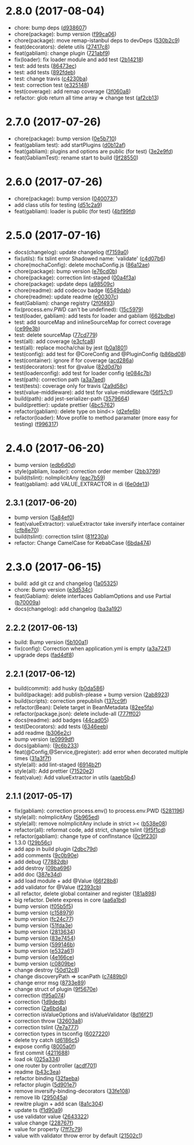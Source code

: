 <a name="2.8.0"></a>
# 2.8.0 (2017-08-04)

* chore: bump deps ([d938607](https://github.com/gabliam/core/commit/d938607))
* chore(package): bump version ([f99ca06](https://github.com/gabliam/core/commit/f99ca06))
* chore(package): move remap-istanbul deps to devDeps ([530b2c9](https://github.com/gabliam/core/commit/530b2c9))
* feat(decorators): delete utils ([27417c8](https://github.com/gabliam/core/commit/27417c8))
* feat(gabliam): change plugin ([721abf9](https://github.com/gabliam/core/commit/721abf9))
* fix(loader): fix loader module and add test ([2b14218](https://github.com/gabliam/core/commit/2b14218))
* test: add tests ([86473ec](https://github.com/gabliam/core/commit/86473ec))
* test: add tests ([892fdeb](https://github.com/gabliam/core/commit/892fdeb))
* test: change travis ([c4230ba](https://github.com/gabliam/core/commit/c4230ba))
* test: correction test ([e325148](https://github.com/gabliam/core/commit/e325148))
* test(coverage): add remap coverage ([3f060a8](https://github.com/gabliam/core/commit/3f060a8))
* refactor: glob return all time array => change test ([af2cb13](https://github.com/gabliam/core/commit/af2cb13))



<a name="2.7.0"></a>
# 2.7.0 (2017-07-26)

* chore(package): bump version ([0e5b710](https://github.com/gabliam/core/commit/0e5b710))
* feat(gabliam test): add startPlugins ([d0b12af](https://github.com/gabliam/core/commit/d0b12af))
* feat(gabliam): plugins and options are public (for test) ([3e2e9fd](https://github.com/gabliam/core/commit/3e2e9fd))
* feat(GabliamTest): rename start to build ([9f28550](https://github.com/gabliam/core/commit/9f28550))



<a name="2.6.0"></a>
# 2.6.0 (2017-07-26)

* chore(package): bump version ([0400737](https://github.com/gabliam/core/commit/0400737))
* add class utils for testing ([d51c2a9](https://github.com/gabliam/core/commit/d51c2a9))
* feat(gabliam): loader is public (for test) ([4bf99fd](https://github.com/gabliam/core/commit/4bf99fd))



<a name="2.5.0"></a>
# 2.5.0 (2017-07-16)

* docs(changelog): update changelog ([f7159a0](https://github.com/gabliam/core/commit/f7159a0))
* fix(utils): fix tslint error Shadowed name: 'validate' ([c4d07b6](https://github.com/gabliam/core/commit/c4d07b6))
* chore(mochaConfig): delete mochaConfig.js ([86a12ae](https://github.com/gabliam/core/commit/86a12ae))
* chore(package): bump version ([e76cd0b](https://github.com/gabliam/core/commit/e76cd0b))
* chore(package): correction lint-staged ([00a4f3a](https://github.com/gabliam/core/commit/00a4f3a))
* chore(package): update deps ([a98509c](https://github.com/gabliam/core/commit/a98509c))
* chore(readme): add codecov badge ([6549dab](https://github.com/gabliam/core/commit/6549dab))
* chore(readme): update readme ([e00307c](https://github.com/gabliam/core/commit/e00307c))
* feat(Gabliam): change registry ([2f0f493](https://github.com/gabliam/core/commit/2f0f493))
* fix(process.env.PWD can't be undefined): ([15c5979](https://github.com/gabliam/core/commit/15c5979))
* test(loader, gabliam): add tests for loader and gabliam ([662bdbe](https://github.com/gabliam/core/commit/662bdbe))
* test: add sourceMap and inlineSourceMap for correct coverage ([ce99e3b](https://github.com/gabliam/core/commit/ce99e3b))
* test: delete sourceMap ([77cd779](https://github.com/gabliam/core/commit/77cd779))
* test(all): add coverage ([e3cfca8](https://github.com/gabliam/core/commit/e3cfca8))
* test(all): replace mocha/chai by jest ([b0a1801](https://github.com/gabliam/core/commit/b0a1801))
* test(config): add test for @CoreConfig and @PluginConfig ([b86bd08](https://github.com/gabliam/core/commit/b86bd08))
* test(container): ignore if for coverage ([acd286a](https://github.com/gabliam/core/commit/acd286a))
* test(decorators): test for @value ([82d0d7b](https://github.com/gabliam/core/commit/82d0d7b))
* test(loaderconfig): add test for loader config ([e084c7b](https://github.com/gabliam/core/commit/e084c7b))
* test(path): correction path ([a3a7aed](https://github.com/gabliam/core/commit/a3a7aed))
* test(tests): coverage only for travis ([2a9d58c](https://github.com/gabliam/core/commit/2a9d58c))
* test(value-middleware): add test for value-middleware ([56f57c1](https://github.com/gabliam/core/commit/56f57c1))
* build(path): add jest-serializer-path ([3579664](https://github.com/gabliam/core/commit/3579664))
* build(prettier): update prettier ([4bc5762](https://github.com/gabliam/core/commit/4bc5762))
* refactor(gabliam): delete type on bind<> ([d2efe6b](https://github.com/gabliam/core/commit/d2efe6b))
* refactor(loader): Move profile to method paramater (more easy for testing) ([f996317](https://github.com/gabliam/core/commit/f996317))



<a name="2.4.0"></a>
# 2.4.0 (2017-06-20)

* bump version ([edb6d0d](https://github.com/gabliam/core/commit/edb6d0d))
* style(gabliam, loader): correction order member ([2bb3799](https://github.com/gabliam/core/commit/2bb3799))
* build(tslint): noImplicitAny ([eac7b59](https://github.com/gabliam/core/commit/eac7b59))
* feat(gabliam): add VALUE_EXTRACTOR in di ([6e0de13](https://github.com/gabliam/core/commit/6e0de13))



<a name="2.3.1"></a>
## 2.3.1 (2017-06-20)

* bump version ([5a84ef0](https://github.com/gabliam/core/commit/5a84ef0))
* feat(valueExtractor): valueExtractor take inversify interface container ([cfb8e70](https://github.com/gabliam/core/commit/cfb8e70))
* build(tslint): correction tslint ([81f230a](https://github.com/gabliam/core/commit/81f230a))
* refactor: Change CamelCase for KebabCase ([6bda474](https://github.com/gabliam/core/commit/6bda474))



<a name="2.3.0"></a>
# 2.3.0 (2017-06-15)

* build: add git cz and changelog ([1a05325](https://github.com/gabliam/core/commit/1a05325))
* chore: Bump version ([e3d534c](https://github.com/gabliam/core/commit/e3d534c))
* feat(Gabliam): delete interfaces GabliamOptions and use Partial<GabliamConfig> ([b70009a](https://github.com/gabliam/core/commit/b70009a))
* docs(changelog): add changelog ([ba3a192](https://github.com/gabliam/core/commit/ba3a192))



<a name="2.2.2"></a>
## 2.2.2 (2017-06-13)

* build: Bump version ([5b100a1](https://github.com/gabliam/core/commit/5b100a1))
* fix(config): Correction when application.yml is empty ([a3a7241](https://github.com/gabliam/core/commit/a3a7241))
* upgrade deps ([fad4df8](https://github.com/gabliam/core/commit/fad4df8))



<a name="2.2.1"></a>
## 2.2.1 (2017-06-12)

* build(commit): add husky ([b0da586](https://github.com/gabliam/core/commit/b0da586))
* build(package): add publish-please + bump version ([2ab8923](https://github.com/gabliam/core/commit/2ab8923))
* build(scripts): correction prepublish ([137cc9f](https://github.com/gabliam/core/commit/137cc9f))
* refactor(Bean): Delete target in BeanMetadata ([82ee5fa](https://github.com/gabliam/core/commit/82ee5fa))
* refactor(package.json): delete include-all ([777ff02](https://github.com/gabliam/core/commit/777ff02))
* docs(readme): add badges ([44cad05](https://github.com/gabliam/core/commit/44cad05))
* test(Decorators): add tests ([6346eeb](https://github.com/gabliam/core/commit/6346eeb))
* add readme ([b306e2c](https://github.com/gabliam/core/commit/b306e2c))
* bump version ([e0999df](https://github.com/gabliam/core/commit/e0999df))
* docs(gabliam): ([9c6b233](https://github.com/gabliam/core/commit/9c6b233))
* feat(@Config,@Service,@register): add error when decorated multiple times ([31a3f7f](https://github.com/gabliam/core/commit/31a3f7f))
* style(all): add lint-staged ([6914b2f](https://github.com/gabliam/core/commit/6914b2f))
* style(all): Add prettier ([71520e2](https://github.com/gabliam/core/commit/71520e2))
* feat(value): Add valueExtractor in utils ([aaeb5b4](https://github.com/gabliam/core/commit/aaeb5b4))



<a name="2.1.1"></a>
## 2.1.1 (2017-05-17)

* fix(gabliam): correction process.env() to process.env.PWD ([5281196](https://github.com/gabliam/core/commit/5281196))
* style(all): noImplicitAny ([5b965ed](https://github.com/gabliam/core/commit/5b965ed))
* style(all): remove noImplicitAny include in strict >< ([b538e08](https://github.com/gabliam/core/commit/b538e08))
* refactor(all): reformat code, add strict, change tslint ([9f5f1cd](https://github.com/gabliam/core/commit/9f5f1cd))
* refactor(gabliam): change type of confInstance ([0c9f230](https://github.com/gabliam/core/commit/0c9f230))
* 1.3.0 ([129b56c](https://github.com/gabliam/core/commit/129b56c))
* add app in build plugin ([2dbc79d](https://github.com/gabliam/core/commit/2dbc79d))
* add comments ([9c0b90e](https://github.com/gabliam/core/commit/9c0b90e))
* add debug ([77882db](https://github.com/gabliam/core/commit/77882db))
* add destroy ([09ba696](https://github.com/gabliam/core/commit/09ba696))
* add doc ([387e34d](https://github.com/gabliam/core/commit/387e34d))
* add load module + add @Value ([66f28b8](https://github.com/gabliam/core/commit/66f28b8))
* add validator for @Value ([f2393cb](https://github.com/gabliam/core/commit/f2393cb))
* all refactor, delete global container and register ([181a898](https://github.com/gabliam/core/commit/181a898))
* big refactor. Delete express in core ([aa6a1bd](https://github.com/gabliam/core/commit/aa6a1bd))
* bump version ([f05b5f5](https://github.com/gabliam/core/commit/f05b5f5))
* bump version ([c158979](https://github.com/gabliam/core/commit/c158979))
* bump version ([fc24c77](https://github.com/gabliam/core/commit/fc24c77))
* bump version ([51fda3e](https://github.com/gabliam/core/commit/51fda3e))
* bump version ([2813634](https://github.com/gabliam/core/commit/2813634))
* bump version ([83e7454](https://github.com/gabliam/core/commit/83e7454))
* bump version ([599146b](https://github.com/gabliam/core/commit/599146b))
* bump version ([e532a61](https://github.com/gabliam/core/commit/e532a61))
* bump version ([4e166ce](https://github.com/gabliam/core/commit/4e166ce))
* bump version ([c0809be](https://github.com/gabliam/core/commit/c0809be))
* change destroy ([50d12c8](https://github.com/gabliam/core/commit/50d12c8))
* change discoveryPath => scanPath ([c7489b0](https://github.com/gabliam/core/commit/c7489b0))
* change error msg ([8733e89](https://github.com/gabliam/core/commit/8733e89))
* change struct of plugin ([9f5670e](https://github.com/gabliam/core/commit/9f5670e))
* correction ([f95a074](https://github.com/gabliam/core/commit/f95a074))
* correction ([1d9dedb](https://github.com/gabliam/core/commit/1d9dedb))
* correction ([2a6bd4a](https://github.com/gabliam/core/commit/2a6bd4a))
* correction isValueOptions and isValueValidator ([8d16f21](https://github.com/gabliam/core/commit/8d16f21))
* correction throw ([32603a8](https://github.com/gabliam/core/commit/32603a8))
* correction tslint ([7e7a777](https://github.com/gabliam/core/commit/7e7a777))
* correction types in tsconfig ([6027220](https://github.com/gabliam/core/commit/6027220))
* delete try catch ([d6186c5](https://github.com/gabliam/core/commit/d6186c5))
* expose config ([8005a0f](https://github.com/gabliam/core/commit/8005a0f))
* first commit ([4211688](https://github.com/gabliam/core/commit/4211688))
* load ok ([025a334](https://github.com/gabliam/core/commit/025a334))
* one router by controller ([acdf701](https://github.com/gabliam/core/commit/acdf701))
* readme ([b43c3ea](https://github.com/gabliam/core/commit/b43c3ea))
* refactor binding ([32faeba](https://github.com/gabliam/core/commit/32faeba))
* refactor plugin ([5d901e7](https://github.com/gabliam/core/commit/5d901e7))
* remove inversify-binding-decorators ([33fe108](https://github.com/gabliam/core/commit/33fe108))
* remove lib ([295045a](https://github.com/gabliam/core/commit/295045a))
* rewitre plugin + add scan ([8a1c304](https://github.com/gabliam/core/commit/8a1c304))
* update ts ([f1d90a9](https://github.com/gabliam/core/commit/f1d90a9))
* use validator value ([2643322](https://github.com/gabliam/core/commit/2643322))
* value change ([228767f](https://github.com/gabliam/core/commit/228767f))
* value for property ([7ff7c79](https://github.com/gabliam/core/commit/7ff7c79))
* value with validator throw error by default ([21502c1](https://github.com/gabliam/core/commit/21502c1))



